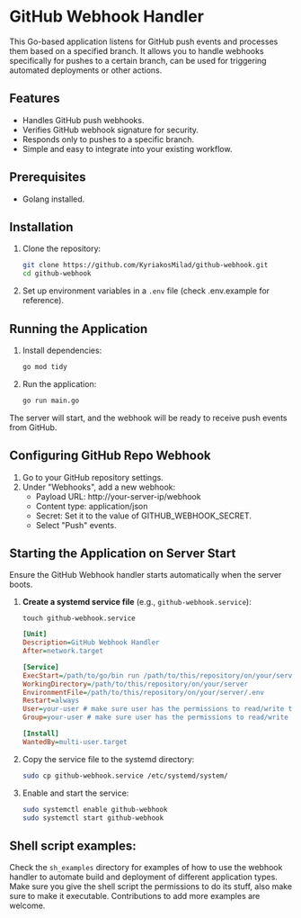 # GitHub Webhook Handler

This Go-based application listens for GitHub push events and processes them based on a specified branch. It
allows you to handle webhooks specifically for pushes to a certain branch, can be used for triggering automated deployments
or other actions.

## Features

- Handles GitHub push webhooks.
- Verifies GitHub webhook signature for security.
- Responds only to pushes to a specific branch.
- Simple and easy to integrate into your existing workflow.

## Prerequisites

- Golang installed.

## Installation

1. Clone the repository:
   ```bash
   git clone https://github.com/KyriakosMilad/github-webhook.git
   cd github-webhook
    ```
2. Set up environment variables in a `.env` file (check .env.example for reference).

## Running the Application

1. Install dependencies:
   ```bash
   go mod tidy
    ```
2. Run the application:
   ```bash
   go run main.go
   ```

The server will start, and the webhook will be ready to receive push events from GitHub.

## Configuring GitHub Repo Webhook

1. Go to your GitHub repository settings.
2. Under "Webhooks", add a new webhook:
    - Payload URL: http://your-server-ip/webhook
    - Content type: application/json
    - Secret: Set it to the value of GITHUB_WEBHOOK_SECRET.
    - Select "Push" events.

## Starting the Application on Server Start

Ensure the GitHub Webhook handler starts automatically when the server boots.

1. **Create a systemd service file** (e.g., `github-webhook.service`):
   ```shell
   touch github-webhook.service
   ```

   ```ini
   [Unit]
   Description=GitHub Webhook Handler
   After=network.target

   [Service]
   ExecStart=/path/to/go/bin run /path/to/this/repository/on/your/server/main.go
   WorkingDirectory=/path/to/this/repository/on/your/server
   EnvironmentFile=/path/to/this/repository/on/your/server/.env
   Restart=always
   User=your-user # make sure user has the permissions to read/write to your app-repo path
   Group=your-user # make sure user has the permissions to read/write to your app-repo path

   [Install]
   WantedBy=multi-user.target
    ```
2. Copy the service file to the systemd directory:
   ```bash
   sudo cp github-webhook.service /etc/systemd/system/
    ```
3. Enable and start the service:
   ```bash
   sudo systemctl enable github-webhook
   sudo systemctl start github-webhook
    ```

## Shell script examples:

Check the `sh_examples` directory for examples of how to use the webhook handler to automate build and deployment of
different application types. Make sure you give the shell script the permissions to do its stuff, also make sure to make it executable.
Contributions to add more examples are welcome.
